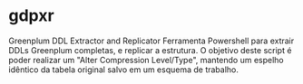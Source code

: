 # gdpxr
Greenplum DDL Extractor and Replicator
Ferramenta Powershell para extrair DDLs Greenplum completas, e replicar a estrutura.
O objetivo deste script é poder realizar um "Alter Compression Level/Type", mantendo um espelho idêntico da tabela original salvo em um esquema de trabalho. 
